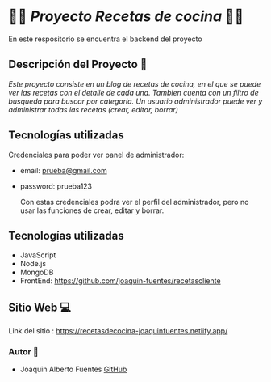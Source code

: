 # 👨‍🍳 *Proyecto Recetas de cocina* 👨‍🍳

En este respositorio se encuentra el backend del proyecto

## Descripción del Proyecto 📃

*Este proyecto consiste en un blog de recetas de cocina, en el que se puede ver las recetas con el detalle de cada una. Tambien cuenta con un filtro de busqueda para buscar por categoria. Un usuario administrador puede ver y administrar todas las recetas (crear, editar, borrar)*

## Tecnologías utilizadas
Credenciales para poder ver panel de administrador:
- email: prueba@gmail.com
- password: prueba123

  Con estas credenciales podra ver el perfil del administrador, pero no usar las funciones de crear, editar y borrar. 

## Tecnologías utilizadas
- JavaScript
- Node.js
- MongoDB
- FrontEnd: https://github.com/joaquin-fuentes/recetascliente


## Sitio Web 💻
Link del sitio : https://recetasdecocina-joaquinfuentes.netlify.app/

### Autor 👣
+ Joaquin Alberto Fuentes [GitHub](https://github.com/joaquin-fuentes)
